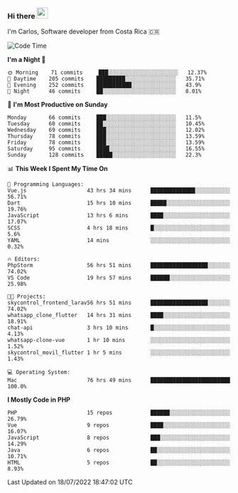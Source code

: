 ### Hi there <img src="https://media.giphy.com/media/hvRJCLFzcasrR4ia7z/giphy.gif" width="25px" height="25px">

I'm Carlos, Software developer from Costa Rica 🇨🇷

<!--START_SECTION:waka-->
![Code Time](http://img.shields.io/badge/Code%20Time-0%20secs-blue)

**I'm a Night 🦉** 

```text
🌞 Morning    71 commits     ███░░░░░░░░░░░░░░░░░░░░░░   12.37% 
🌆 Daytime    205 commits    █████████░░░░░░░░░░░░░░░░   35.71% 
🌃 Evening    252 commits    ███████████░░░░░░░░░░░░░░   43.9% 
🌙 Night      46 commits     ██░░░░░░░░░░░░░░░░░░░░░░░   8.01%

```
📅 **I'm Most Productive on Sunday** 

```text
Monday       66 commits     ███░░░░░░░░░░░░░░░░░░░░░░   11.5% 
Tuesday      60 commits     ██░░░░░░░░░░░░░░░░░░░░░░░   10.45% 
Wednesday    69 commits     ███░░░░░░░░░░░░░░░░░░░░░░   12.02% 
Thursday     78 commits     ███░░░░░░░░░░░░░░░░░░░░░░   13.59% 
Friday       78 commits     ███░░░░░░░░░░░░░░░░░░░░░░   13.59% 
Saturday     95 commits     ████░░░░░░░░░░░░░░░░░░░░░   16.55% 
Sunday       128 commits    █████░░░░░░░░░░░░░░░░░░░░   22.3%

```


📊 **This Week I Spent My Time On** 

```text
💬 Programming Languages: 
Vue.js                   43 hrs 34 mins      ██████████████░░░░░░░░░░░   56.71% 
Dart                     15 hrs 10 mins      █████░░░░░░░░░░░░░░░░░░░░   19.76% 
JavaScript               13 hrs 6 mins       ████░░░░░░░░░░░░░░░░░░░░░   17.07% 
SCSS                     4 hrs 18 mins       █░░░░░░░░░░░░░░░░░░░░░░░░   5.6% 
YAML                     14 mins             ░░░░░░░░░░░░░░░░░░░░░░░░░   0.32%

🔥 Editors: 
PhpStorm                 56 hrs 51 mins      ██████████████████░░░░░░░   74.02% 
VS Code                  19 hrs 57 mins      ██████░░░░░░░░░░░░░░░░░░░   25.98%

🐱‍💻 Projects: 
skycontrol_frontend_larav56 hrs 51 mins      ██████████████████░░░░░░░   74.02% 
whatsapp_clone_flutter   14 hrs 31 mins      ████░░░░░░░░░░░░░░░░░░░░░   18.91% 
chat-api                 3 hrs 10 mins       █░░░░░░░░░░░░░░░░░░░░░░░░   4.13% 
whatsapp-clone-vue       1 hr 10 mins        ░░░░░░░░░░░░░░░░░░░░░░░░░   1.52% 
skycontrol_movil_flutter 1 hr 5 mins         ░░░░░░░░░░░░░░░░░░░░░░░░░   1.43%

💻 Operating System: 
Mac                      76 hrs 49 mins      █████████████████████████   100.0%

```

**I Mostly Code in PHP** 

```text
PHP                      15 repos            ██████░░░░░░░░░░░░░░░░░░░   26.79% 
Vue                      9 repos             ████░░░░░░░░░░░░░░░░░░░░░   16.07% 
JavaScript               8 repos             ███░░░░░░░░░░░░░░░░░░░░░░   14.29% 
Java                     6 repos             ██░░░░░░░░░░░░░░░░░░░░░░░   10.71% 
HTML                     5 repos             ██░░░░░░░░░░░░░░░░░░░░░░░   8.93%

```



 Last Updated on 18/07/2022 18:47:02 UTC
<!--END_SECTION:waka-->
